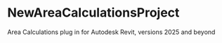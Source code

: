 # NewAreaCalculationsProject
 Area Calculations plug in for Autodesk Revit, versions 2025 and beyond
